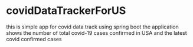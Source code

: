 # covidDataTrackerForUS

this is simple app for covid data track using spring boot
the application shows the number of total covid-19 cases confirmed in USA and the latest covid confirmed cases 
